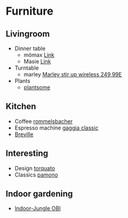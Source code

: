 # Furniture

## Livingroom
  - Dinner table
    - mömax [Link](https://www.vidarholen.net/contents/blog/?p=904)
    - Masie [Link](https://www.themasie.com/de/)
  - Turntable
    - marley [Marley stir up wireless 249,99E](https://www.thehouseofmarley.de/stir-it-up-wireless-1.html)
  - Plants
    - [plantsome](https://www.plantsome.de/)

## Kitchen
  - Coffee [rommelsbacher](https://www.rommelsbacher.de/de/kaffee-espresso-center-eks-3010.html)
  - Espresso machine [gaggia classic](https://www.gaggia.de/manual-machines/new-classic/)
  - [Breville](https://www.breville.com/us/en/products/espresso/bes920.html)

## Interesting
  - Design [torquato](https://www.torquato.de/)
  - Classics [pamono](https://www.pamono.de/)

## Indoor gardening

  - [Indoor-Jungle
    OBI](https://www.obi.de/magazin/indoor-jungle)
